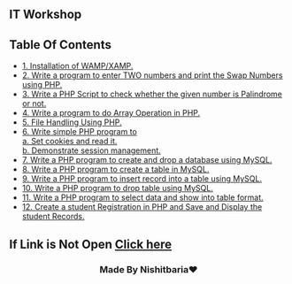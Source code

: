 ## IT Workshop

## Table Of Contents
- [1. Installation of WAMP/XAMP. ](./PIc/dsa.md) 
- [2. Write a program to enter TWO numbers and print the Swap Numbers using PHP.](./Practicle2/code2.php) 
- [3. Write a PHP Script to check whether the given number is Palindrome or not.](./Practicle3/code3.php) 
- [4. Write a program to do Array Operation in PHP.](./Practicle4/code4.php) 
- [5. File Handling Using PHP.](./Practicle5/practicle5.php) 
- [6. Write simple PHP program to <br>
       a. Set cookies and read it. <br>
       b. Demonstrate session management.](./Practicle6/code6.php) 
- [7. Write a PHP program to create and drop a database using MySQL.](./Practicle7/code7.php)
- [8. Write a PHP program to create a table in MySQL.](https://github.com/Nishitbaria/IT-Workshop-Solution/tree/main/Practicle8)
- [9. Write a PHP program to insert record into a table using MySQL.](./Practicle8/code8.php)
- [10. Write a PHP program to drop table using MySQL.](./practicle9/code9.php)
- [11. Write a PHP program to select data and show into table format.](./Practicle10/code10.php) 
- [12. Create a student Registration in PHP and Save and Display the student Records.](./Practicle11/code11.php) 
 
 ## If Link is Not Open  [ Click here](https://github.com/Nishitbaria/IT-Workshop-Solution/blob/main/README.md)
 <h3  style="text-align:center;">    Made By Nishitbaria❤     </h3>

